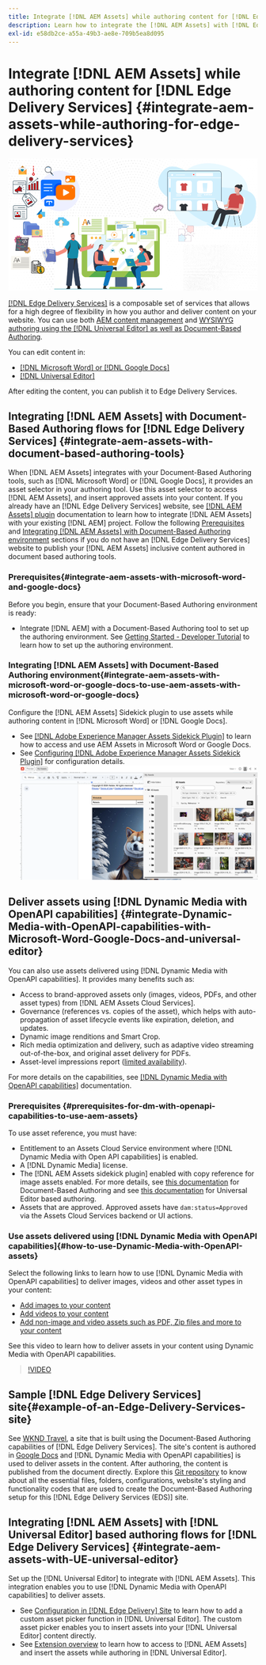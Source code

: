 ```yaml
---
title: Integrate [!DNL AEM Assets] while authoring content for [!DNL Edge Delivery Services]
description: Learn how to integrate the [!DNL AEM Assets] with [!DNL Edge Delivery Services]. This integration enables you to integrate [!DNL AEM Assets] with [!DNL Microsoft Word] and [!DNL Google Docs], integrate [!DNL AEM Assets] with [!DNL Universal Editor], integrate [!DNL Dynamic Media with OpenAPI capabilities] with [!DNL Universal Editor] and integrate [!DNL Dynamic Media with OpenAPI capabilities] with [!DNL Microsoft Word] and [!DNL Google Docs].
exl-id: e58db2ce-a55a-49b3-ae8e-709b5ea8d095
---
```

# Integrate [!DNL AEM Assets] while authoring content for [!DNL Edge Delivery Services] {#integrate-aem-assets-while-authoring-for-edge-delivery-services}

![AEM assets with UE](/help/assets/assets/EDS2.png)

[[!DNL Edge Delivery Services]](https://experienceleague.adobe.com/en/docs/experience-manager-cloud-service/content/edge-delivery/overview) is a composable set of services that allows for a high degree of flexibility in how you author and deliver content on your website. You can use both [AEM content management](/help/sites-cloud/authoring/author-publish.md) and [WYSIWYG authoring using the [!DNL Universal Editor] as well as Document-Based Authoring](https://experienceleague.adobe.com/en/docs/experience-manager-cloud-service/content/edge-delivery/wysiwyg-authoring/authoring).

You can edit content in:

* [[!DNL Microsoft Word] or [!DNL Google Docs]](#integrate-aem-assets-with-document-based-authoring-tools)
* [[!DNL Universal Editor]](#integrate-aem-assets-with-UE-universal-editor)

After editing the content, you can publish it to Edge Delivery Services.

## Integrating [!DNL AEM Assets] with Document-Based Authoring flows for [!DNL Edge Delivery Services] {#integrate-aem-assets-with-document-based-authoring-tools}

When [!DNL AEM Assets] integrates with your Document-Based Authoring tools, such as [!DNL Microsoft Word] or [!DNL Google Docs], it provides an asset selector in your authoring tool. Use this asset selector to access [!DNL AEM Assets], and insert approved assets into your content.
If you already have an [!DNL Edge Delivery Services] website, see [[!DNL AEM Assets] plugin](https://github.com/adobe-rnd/aem-assets-plugin/blob/main/README.md) documentation to learn how to integrate [!DNL AEM Assets] with your existing [!DNL AEM] project. 
Follow the following [Prerequisites](#integrate-aem-assets-with-microsoft-word-and-google-docs) and [Integrating [!DNL AEM Assets] with Document-Based Authoring environment](#integrate-aem-assets-with-microsoft-word-or-google-docs-to-use-aem-assets-with-microsoft-word-or-google-docs) sections if you do not have an [!DNL Edge Delivery Services] website to publish your [!DNL AEM Assets] inclusive content authored in document based authoring tools.

### Prerequisites{#integrate-aem-assets-with-microsoft-word-and-google-docs}

Before you begin, ensure that your Document-Based Authoring environment is ready:

* Integrate [!DNL AEM] with a Document-Based Authoring tool to set up the authoring environment. See [Getting Started - Developer Tutorial](https://www.aem.live/developer/tutorial) to learn how to set up the authoring environment.

### Integrating [!DNL AEM Assets] with Document-Based Authoring environment{#integrate-aem-assets-with-microsoft-word-or-google-docs-to-use-aem-assets-with-microsoft-word-or-google-docs}

Configure the [!DNL AEM Assets] Sidekick plugin to use assets while authoring content in [!DNL Microsoft Word] or [!DNL Google Docs].

* See [[!DNL Adobe Experience Manager Assets Sidekick Plugin]](https://www.aem.live/docs/aem-assets-sidekick-plugin#using-experience-manager-assets-for-website-authors) to learn how to access and use AEM Assets in Microsoft Word or Google Docs.
* See [Configuring [!DNL Adobe Experience Manager Assets Sidekick Plugin]](https://www.aem.live/developer/configuring-aem-assets-sidekick-plugin) for configuration details.
![use dynamic media with openAPI capabilities in ms word and google docs](/help/assets/assets/my-assets-sidebar.png)

## Deliver assets using [!DNL Dynamic Media with OpenAPI capabilities] {#integrate-Dynamic-Media-with-OpenAPI-capabilities-with-Microsoft-Word-Google-Docs-and-universal-editor}

You can also use assets delivered using [!DNL Dynamic Media with OpenAPI capabilities]. It provides many benefits such as:

* Access to brand-approved assets only (images, videos, PDFs, and other asset types) from [!DNL AEM Assets Cloud Services].
* Governance (references vs. copies of the asset), which helps with auto-propagation of asset lifecycle events like expiration, deletion, and updates.
* Dynamic image renditions and Smart Crop.
* Rich media optimization and delivery, such as adaptive video streaming out-of-the-box, and original asset delivery for PDFs.
* Asset-level impressions report ([limited availability](/help/assets/manage-reports-assets-view.md#dynamic-media-delivery-reports)).

For more details on the capabilities, see [[!DNL Dynamic Media with OpenAPI capabilities]](https://experienceleague.adobe.com/en/docs/experience-manager-cloud-service/content/assets/dynamicmedia/dynamic-media-open-apis/dynamic-media-open-apis-overview) documentation.

### Prerequisites {#prerequisites-for-dm-with-openapi-capabilities-to-use-aem-assets}  

To use asset reference, you must have:

* Entitlement to an Assets Cloud Service environment where [!DNL Dynamic Media with Open API capabilities] is enabled.
* A [!DNL Dynamic Media] license.
* The [!DNL AEM Assets sidekick plugin] enabled with copy reference for image assets enabled. For more details, see [this documentation](https://www.aem.live/developer/configuring-aem-assets-sidekick-plugin#copymode) for Document-Based Authoring and see [this documentation](https://developer.adobe.com/uix/docs/extension-manager/extension-developed-by-adobe/configurable-asset-picker/#extension-overview) for Universal Editor based authoring.
* Assets that are approved. Approved assets have `dam:status=Approved` via the Assets Cloud Services backend or UI actions.

### Use assets delivered using [!DNL Dynamic Media with OpenAPI capabilities]{#how-to-use-Dynamic-Media-with-OpenAPI-assets}

Select the following links to learn how to use [!DNL Dynamic Media with OpenAPI capabilities] to deliver images, videos and other asset types in your content:

* [Add images to your content](https://www.aem.live/docs/aem-assets-sidekick-plugin#using-image-references-when-authoring-content)
* [Add videos to your content](https://www.aem.live/docs/aem-assets-sidekick-plugin#using-video-references-when-authoring-content)
* [Add non-image and video assets such as PDF, Zip files and more to your content](https://www.aem.live/docs/aem-assets-sidekick-plugin#using-asset-references-for-pdf-zip-etc-when-authoring-content)

See this video to learn how to deliver assets in your content using Dynamic Media with OpenAPI capabilities.

>[!VIDEO](https://video.tv.adobe.com/v/3441155)

## Sample [!DNL Edge Delivery Services] site{#example-of-an-Edge-Delivery-Services-site} 

See [WKND Travel](http://bit.ly/3DExLnf), a site that is built using the Document-Based Authoring capabilities of [!DNL Edge Delivery Services]. The site's content is authored in [Google Docs](https://drive.google.com/drive/folders/1HCCHRWp4HJIXW_cUv5cRDQ5DzzqiZsXT) and [!DNL Dynamic Media with OpenAPI capabilities] is used to deliver assets in the content. After authoring, the content is published from the document directly. Explore this [Git repository](https://github.com/hlxsites/franklin-assets-selector/tree/aem-dynamicmedia-demo/blocks) to know about all the essential files, folders, configurations, website's styling and functionality codes that are used to create the Document-Based Authoring setup for this [!DNL Edge Delivery Services (EDS)] site.

## Integrating [!DNL AEM Assets] with [!DNL Universal Editor] based authoring flows for [!DNL Edge Delivery Services] {#integrate-aem-assets-with-UE-universal-editor}

Set up the [!DNL Universal Editor] to integrate with [!DNL AEM Assets]. This integration enables you to use [!DNL Dynamic Media with OpenAPI capabilities] to deliver assets.

* See [Configuration in [!DNL Edge Delivery] Site](https://developer.adobe.com/uix/docs/extension-manager/extension-developed-by-adobe/configurable-asset-picker/#configuration-in-edge-delivery-site) to learn how to add a custom asset picker function in [!DNL Universal Editor]. The custom asset picker enables you to insert assets into your [!DNL Universal Editor] content directly.
* See [Extension overview](https://developer.adobe.com/uix/docs/extension-manager/extension-developed-by-adobe/configurable-asset-picker/#extension-overview) to learn how to access to [!DNL AEM Assets] and insert the assets while authoring in [!DNL Universal Editor].
